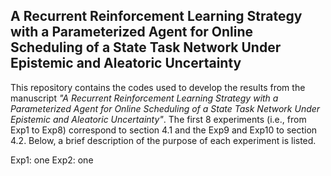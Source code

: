 ## A Recurrent Reinforcement Learning Strategy with a Parameterized Agent for Online Scheduling of a State Task Network Under Epistemic and Aleatoric Uncertainty

This repository contains the codes used to develop the results from the manuscript _"A Recurrent Reinforcement Learning Strategy with a Parameterized Agent for Online Scheduling of a State Task Network Under Epistemic and Aleatoric Uncertainty"_. The first 8 experiments (i.e., from Exp1 to Exp8) correspond to section 4.1 and the Exp9 and Exp10 to section 4.2. Below, a brief description of the purpose of each experiment is listed.

Exp1: one
Exp2: one
